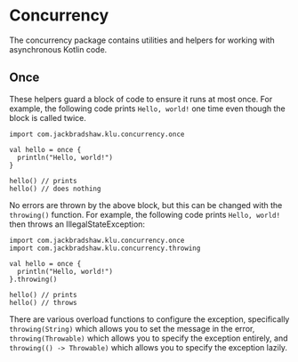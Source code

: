 # Concurrency

The concurrency package contains utilities and helpers for working with asynchronous Kotlin code.

## Once

These helpers guard a block of code to ensure it runs at most once. For example, the following code
prints `Hello, world!` one time even though the block is called twice.

```
import com.jackbradshaw.klu.concurrency.once

val hello = once {
  println("Hello, world!")
}

hello() // prints
hello() // does nothing
```

No errors are thrown by the above block, but this can be changed with the `throwing()` function. For
example, the following code prints `Hello, world!` then throws an IllegalStateException:

```
import com.jackbradshaw.klu.concurrency.once
import com.jackbradshaw.klu.concurrency.throwing

val hello = once {
  println("Hello, world!")
}.throwing()

hello() // prints
hello() // throws
```

There are various overload functions to configure the exception, specifically `throwing(String)`
which allows you to set the message in the error, `throwing(Throwable)` which allows you to specify
the exception entirely, and `throwing(() -> Throwable)` which allows you to specify the exception
lazily.
